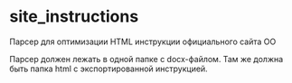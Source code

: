 # site_instructions
Парсер для оптимизации HTML инструкции официального сайта ОО

Парсер должен лежать в одной папке с docx-файлом. Там же должна быть папка html с экспортированной инструкцией.
